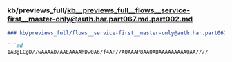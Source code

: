 ### kb/previews_full/kb__previews_full__flows__service-first__master-only@auth.har.part067.md.part002.md

```md
### kb/previews_full/flows__service-first__master-only@auth.har.part067.md (part 002)

```md
1ABgLCgD//wAAAAD/AAEAAAAhDw0A6/f4AP//AQAAAP8AAQABAAAAAAAAAQAA////
```

```

```
